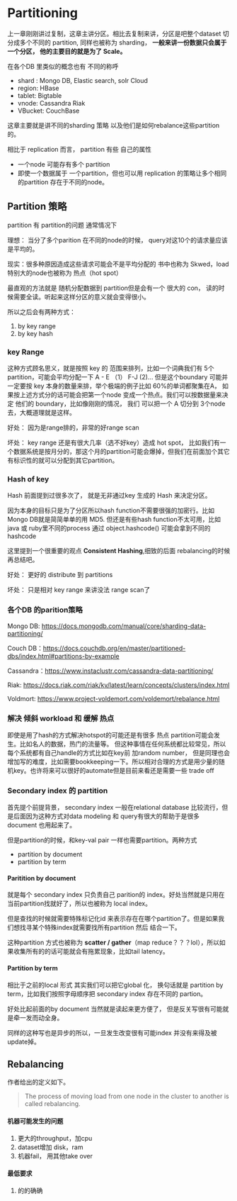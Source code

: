 # Partitioning

上一章刚刚讲过复制，这章主讲分区。相比去复制来讲，分区是吧整个dataset 切分成多个不同的 partition, 同样也被称为 sharding， **一般来讲一份数据只会属于一个分区， 他的主要目的就是为了 Scale。**

在各个DB 里类似的概念也有 不同的称呼

- shard : Mongo DB,  Elastic search, solr Cloud
- region: HBase
- tablet: Bigtable
- vnode: Cassandra Riak
- VBucket: CouchBase

这章主要就是讲不同的sharding 策略 以及他们是如何rebalance这些partition的。

相比于 replication 而言， partition 有些 自己的属性

- 一个node 可能存有多个 partition
- 即使一个数据属于 一个partition，但也可以用 replication 的策略让多个相同的partition 存在于不同的node。



## Partition 策略

partition 有 partition的问题 通常情况下

理想： 当分了多个parition 在不同的node的时候， query对这10个的请求量应该是平均的。

现实：很多种原因造成这些请求可能会不是平均分配的 书中也称为 Skwed，load 特别大的node也被称为 热点（hot spot）

最直观的方法就是 随机分配数据到 partition但是会有一个 很大的 con， 读的时候需要全读。听起来这样分区的意义就会变得很小。

所以之后会有两种方式：

1. by key range
2. by key hash



### key Range

这种方式顾名思义，就是按照 key 的 范围来排列，比如一个词典我们有 5个 partition，可能会平均分配一下 A - E （1） F-J (2)...  但是这个boundary 可能并一定要按 key 本身的数量来排，举个极端的例子比如 60%的单词都聚集在A， 如果按上述方式分的话可能会把第一个node 变成一个热点。我们可以按数据量来决定 他们的 boundary，比如像刚刚的情况， 我们 可以把一个 A 切分到 3个node去，大概道理就是这样。



好处： 因为是range排的，非常的好range scan

坏处： key range 还是有很大几率（选不好key）造成 hot spot， 比如我们有一个数据系统是按月分的，那这个月的partition可能会爆掉，但我们在前面加个其它有标识性的就可以分配到其它partition。



### Hash of key

Hash 前面提到过很多次了， 就是无非通过key 生成的 Hash 来决定分区。

因为本身的目标只是为了分区所以hash function不需要很强的加密行。比如Mongo DB就是简简单单的用 MD5. 但还是有些hash function不太可用，比如java 或 ruby里不同的process 通过 object.hashcode() 可能会拿到不同的hashcode

这里提到一个很重要的观点 **Consistent Hashing**,细致的后面 rebalancing的时候再总结吧。



好处： 更好的 distribute 到 partitions

坏处： 只是相对 key range 来讲没法 range scan了



### 各个DB 的parition策略

Mongo DB: https://docs.mongodb.com/manual/core/sharding-data-partitioning/

Couch DB：https://docs.couchdb.org/en/master/partitioned-dbs/index.html#partitions-by-example

Cassandra：https://www.instaclustr.com/cassandra-data-partitioning/

Riak:  https://docs.riak.com/riak/kv/latest/learn/concepts/clusters/index.html

Voldmort: https://www.project-voldemort.com/voldemort/rebalance.html



### 解决 倾斜 workload 和 缓解 热点

即使是用了hash的方式解决hotspot的可能还是有很多 热点 partition可能会发生。比如名人的数据，热门的流量等。 但这种事情在任何系统都比较常见，所以每个系统都有自己handle的方式比如在key前 加random number， 但是同理也会增加写的难度，比如需要bookkeeping一下。所以相对合理的方式是用少量的随机key。也许将来可以很好的automate但是目前来看还是需要一些 trade off



### Secondary index 的 partition

首先提个前提背景， secondary index 一般在relational database 比较流行，但是后面因为这种方式对data modeling 和 query有很大的帮助于是很多 document 也用起来了。

但是partition的时候，和key-val pair 一样也需要partition。两种方式

- partition by document
- partition by term



#### Paritition by document

就是每个 secondary index 只负责自己 parition的 index。好处当然就是只用在当前partition找就好了，所以也被称为 local index。

但是查找的时候就需要特殊标记化id 来表示存在在哪个partition了。但是如果我们想找寻某个特殊index就需要找所有partition 然后 结合一下。

这种partition 方式也被称为 **scatter / gather**（map reduce？？？lol），所以如果收集所有的的话可能就会有拖累现象，比如tail latency。



#### Partition by term

相比于之前的local 形式 其实我们可以把它global 化， 换句话就是 partition by term，比如我们按照字母顺序把 secondary index 存在不同的 partion。

好处比起前面的by document 当然就是读起来更方便了， 但是反关写很有可能就是牵一发而动全身。

同样的这种写也是异步的所以，一旦发生改变很有可能index 并没有来得及被update掉。





## Rebalancing

作者给出的定义如下。

> The process of moving load from one node in the cluster to another is called rebalancing.



#### 机器可能发生的问题

1. 更大的throughput，加cpu
2. dataset增加 disk，ram
3. 机器fail， 用其他take over



#### 最低要求

1. 的的确确

















